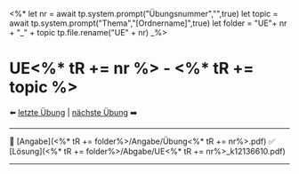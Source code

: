 <%*
let nr = await tp.system.prompt("Übungsnummer","",true) 
let topic = await tp.system.prompt("Thema","[Ordnername]",true)
let folder = "UE"+ nr + "_" + topic
tp.file.rename("UE" + nr)
_%>

# UE<%* tR += nr %> - <%* tR += topic %>

⬅️ <a href="UE<%* tR += (parseInt(nr) - 1) %>.md" class="internal-link">letzte Übung</a> | <a href="UE<%* tR += (parseInt(nr) + 1) %>.md" class="internal-link">nächste Übung</a> ➡️ 

---

📝 [Angabe](<%* tR += folder%>/Angabe/Übung<%* tR += nr%>.pdf)
✅ [Lösung](<%* tR += folder%>/Abgabe/UE<%* tR += nr%>_k12136610.pdf)

---
